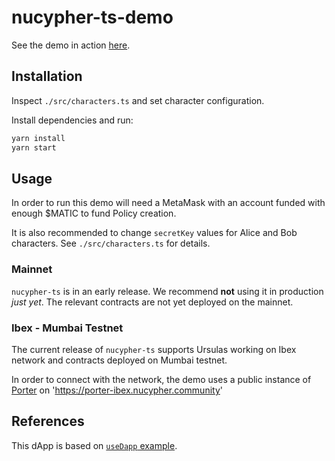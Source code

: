 # nucypher-ts-demo

See the demo in action [here](https://nucypher-ts-demo.netlify.app/).

## Installation

Inspect `./src/characters.ts` and set character configuration.

Install dependencies and run:

```bash
yarn install
yarn start
```

## Usage

In order to run this demo will need a MetaMask with an account funded with enough $MATIC to fund Policy creation.

It is also recommended to change `secretKey` values for Alice and Bob characters. See `./src/characters.ts` for details.

### Mainnet

`nucypher-ts` is in an early release. We recommend **not** using it in production _just yet_. The relevant contracts are not yet deployed on the mainnet.

### Ibex - Mumbai Testnet

The current release of `nucypher-ts` supports Ursulas working on Ibex network and contracts deployed on Mumbai testnet.

In order to connect with the network, the demo uses a public instance of [Porter](https://docs.nucypher.com/en/latest/application_development/web_development.html#running-porter) on 'https://porter-ibex.nucypher.community'

## References

This dApp is based on [`useDapp` example](https://github.com/EthWorks/useDapp/tree/master/packages/example).
